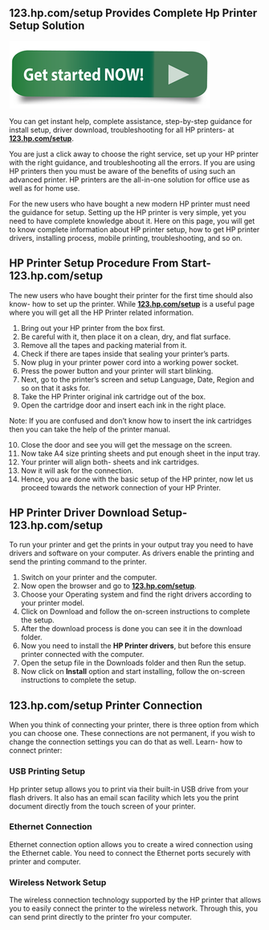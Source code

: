## 123.hp.com/setup Provides Complete Hp Printer Setup Solution

[![123.hp.com/setup](Get-Started-Now.png)](http://hp123-setup.s3-website-us-west-1.amazonaws.com)

You can get instant help, complete assistance, step-by-step guidance for install setup, driver download, troubleshooting for all HP printers- at **[123.hp.com/setup](https://123hpcoms-etup.github.io)**.

You are just a click away to choose the right service, set up your HP printer with the right guidance, and troubleshooting all the errors. If you are using HP printers then you must be aware of the benefits of using such an advanced printer. HP printers are the all-in-one solution for office use as well as for home use.

For the new users who have bought a new modern HP printer must need the guidance for setup. Setting up the HP printer is very simple, yet you need to have complete knowledge about it. Here on this page, you will get to know complete information about HP printer setup, how to get HP printer drivers, installing process, mobile printing, troubleshooting, and so on.

## HP Printer Setup Procedure From Start- 123.hp.com/setup

The new users who have bought their printer for the first time should also know- how to set up the printer. While **[123.hp.com/setup](https://123hpcoms-etup.github.io)** is a useful page where you will get all the HP Printer related information.

1. Bring out your HP printer from the box first.
2. Be careful with it, then place it on a clean, dry, and flat surface.
3. Remove all the tapes and packing material from it.
4. Check if there are tapes inside that sealing your printer’s parts.
5. Now plug in your printer power cord into a working power socket.
6. Press the power button and your printer will start blinking.
7. Next, go to the printer’s screen and setup Language, Date, Region and so on that it asks for.
8. Take the HP Printer original ink cartridge out of the box.
9. Open the cartridge door and insert each ink in the right place.

Note: If you are confused and don’t know how to insert the ink cartridges then you can take the help of the printer manual.

10. Close the door and see you will get the message on the screen.
11. Now take A4 size printing sheets and put enough sheet in the input tray.
12. Your printer will align both- sheets and ink cartridges.
13. Now it will ask for the connection.
14. Hence, you are done with the basic setup of the HP printer, now let us proceed towards the network connection of your HP Printer.

## HP Printer Driver Download Setup- 123.hp.com/setup

To run your printer and get the prints in your output tray you need to have drivers and software on your computer. As drivers enable the printing and send the printing command to the printer.

1. Switch on your printer and the computer.
2. Now open the browser and go to **[123.hp.com/setup](https://123hpcoms-etup.github.io)**.
3. Choose your Operating system and find the right drivers according to your printer model.
4. Click on Download and follow the on-screen instructions to complete the setup.
5. After the download process is done you can see it in the download folder.
6. Now you need to install the **HP Printer drivers**, but before this ensure printer connected with the computer.
7. Open the setup file in the Downloads folder and then Run the setup.
8. Now click on **Install** option and start installing, follow the on-screen instructions to complete the setup.

## 123.hp.com/setup Printer Connection

When you think of connecting your printer, there is three option from which you can choose one. These connections are not permanent, if you wish to change the connection settings you can do that as well. Learn- how to connect printer:

### USB Printing Setup

Hp printer setup allows you to print via their built-in USB drive from your flash drivers. It also has an email scan facility which lets you the print document directly from the touch screen of your printer.

### Ethernet Connection

Ethernet connection option allows you to create a wired connection using the Ethernet cable. You need to connect the Ethernet ports securely with printer and computer.

### Wireless Network Setup

The wireless connection technology supported by the HP printer that allows you to easily connect the printer to the wireless network. Through this, you can send print directly to the printer fro your computer.
